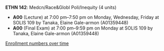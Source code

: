 **ETHN 142**: Medcn/Race&Globl Poli/Inequity (4 units)

- **A00** (Lecture) at 7:00 pm–7:50 pm on Monday, Wednesday, Friday at SOLIS 109 by Tanaka, Elaine Gale-armon (A01359448)
- **A00** (Final Exam) at 7:00 pm–9:59 pm on Monday at SOLIS 109 by Tanaka, Elaine Gale-armon (A01359448)

[Enrollment numbers over time](./ETHN142.tsv)

